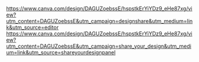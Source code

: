 https://www.canva.com/design/DAGUZoebssE/hspstkErYiYDz9_eHe87xg/view?utm_content=DAGUZoebssE&utm_campaign=designshare&utm_medium=link&utm_source=editor
https://www.canva.com/design/DAGUZoebssE/hspstkErYiYDz9_eHe87xg/view?utm_content=DAGUZoebssE&utm_campaign=share_your_design&utm_medium=link&utm_source=shareyourdesignpanel
